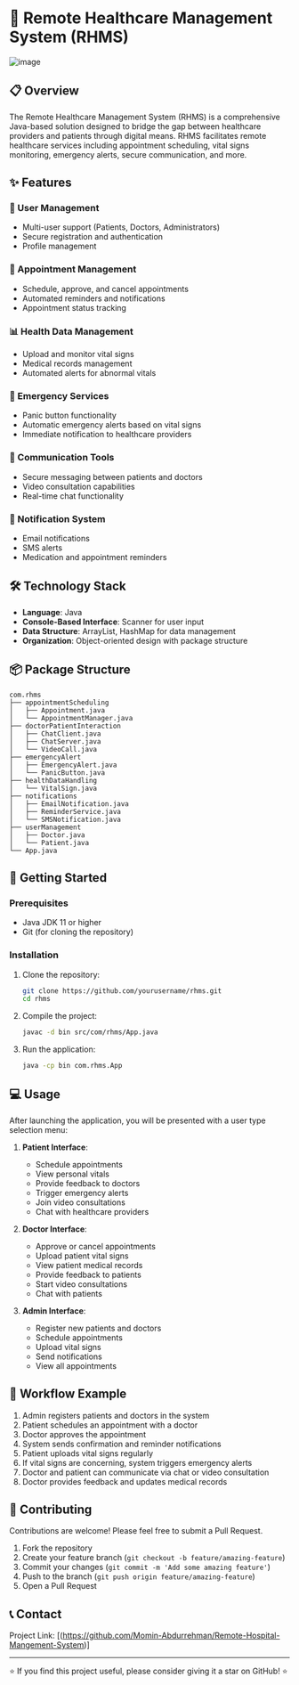 # 🏥 Remote Healthcare Management System (RHMS)
![image](https://github.com/user-attachments/assets/fb411d4d-2d78-44ec-91ae-d7916baef692)


## 📋 Overview

The Remote Healthcare Management System (RHMS) is a comprehensive Java-based solution designed to bridge the gap between healthcare providers and patients through digital means. RHMS facilitates remote healthcare services including appointment scheduling, vital signs monitoring, emergency alerts, secure communication, and more.

## ✨ Features

### 👤 User Management
- Multi-user support (Patients, Doctors, Administrators)
- Secure registration and authentication
- Profile management

### 📅 Appointment Management
- Schedule, approve, and cancel appointments
- Automated reminders and notifications
- Appointment status tracking

### 📊 Health Data Management
- Upload and monitor vital signs
- Medical records management
- Automated alerts for abnormal vitals

### 🚨 Emergency Services
- Panic button functionality
- Automatic emergency alerts based on vital signs
- Immediate notification to healthcare providers

### 💬 Communication Tools
- Secure messaging between patients and doctors
- Video consultation capabilities
- Real-time chat functionality

### 📲 Notification System
- Email notifications
- SMS alerts
- Medication and appointment reminders

## 🛠️ Technology Stack

- **Language**: Java
- **Console-Based Interface**: Scanner for user input
- **Data Structure**: ArrayList, HashMap for data management
- **Organization**: Object-oriented design with package structure

## 📦 Package Structure

```
com.rhms
├── appointmentScheduling
│   ├── Appointment.java
│   └── AppointmentManager.java
├── doctorPatientInteraction
│   ├── ChatClient.java
│   ├── ChatServer.java
│   └── VideoCall.java
├── emergencyAlert
│   ├── EmergencyAlert.java
│   └── PanicButton.java
├── healthDataHandling
│   └── VitalSign.java
├── notifications
│   ├── EmailNotification.java
│   ├── ReminderService.java
│   └── SMSNotification.java
├── userManagement
│   ├── Doctor.java
│   └── Patient.java
└── App.java
```

## 🚀 Getting Started

### Prerequisites

- Java JDK 11 or higher
- Git (for cloning the repository)

### Installation

1. Clone the repository:
   ```bash
   git clone https://github.com/yourusername/rhms.git
   cd rhms
   ```

2. Compile the project:
   ```bash
   javac -d bin src/com/rhms/App.java
   ```

3. Run the application:
   ```bash
   java -cp bin com.rhms.App
   ```

## 💻 Usage

After launching the application, you will be presented with a user type selection menu:

1. **Patient Interface**:
   - Schedule appointments
   - View personal vitals
   - Provide feedback to doctors
   - Trigger emergency alerts
   - Join video consultations
   - Chat with healthcare providers

2. **Doctor Interface**:
   - Approve or cancel appointments
   - Upload patient vital signs
   - View patient medical records
   - Provide feedback to patients
   - Start video consultations
   - Chat with patients

3. **Admin Interface**:
   - Register new patients and doctors
   - Schedule appointments
   - Upload vital signs
   - Send notifications
   - View all appointments

## 🔄 Workflow Example

1. Admin registers patients and doctors in the system
2. Patient schedules an appointment with a doctor
3. Doctor approves the appointment
4. System sends confirmation and reminder notifications
5. Patient uploads vital signs regularly
6. If vital signs are concerning, system triggers emergency alerts
7. Doctor and patient can communicate via chat or video consultation
8. Doctor provides feedback and updates medical records

## 🤝 Contributing

Contributions are welcome! Please feel free to submit a Pull Request.

1. Fork the repository
2. Create your feature branch (`git checkout -b feature/amazing-feature`)
3. Commit your changes (`git commit -m 'Add some amazing feature'`)
4. Push to the branch (`git push origin feature/amazing-feature`)
5. Open a Pull Request


## 📞 Contact

Project Link: [(https://github.com/Momin-Abdurrehman/Remote-Hospital-Mangement-System)]

---

⭐️ If you find this project useful, please consider giving it a star on GitHub! ⭐️
